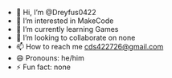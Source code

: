 - 👋 Hi, I’m @Dreyfus0422
- 👀 I’m interested in MakeCode
- 🌱 I’m currently learning Games
- 💞️ I’m looking to collaborate on none
- 📫 How to reach me cds422726@gmail.com
- 😄 Pronouns: he/him
- ⚡ Fun fact: none

<!---
Dreyfus0422/Dreyfus0422 is a ✨ special ✨ repository because its `README.md` (this file) appears on your GitHub profile.
You can click the Preview link to take a look at your changes.
--->
